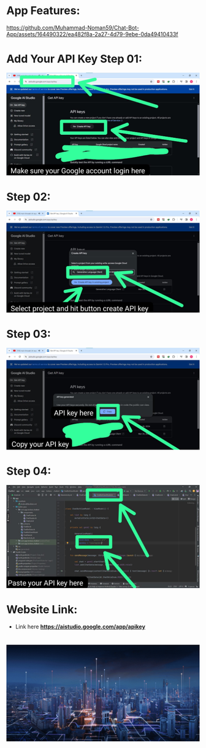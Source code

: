 <h1 align="left">App Features:</h1>

https://github.com/Muhammad-Noman59/Chat-Bot-App/assets/164490322/ea482f8a-2a27-4d79-9ebe-0da49410433f

<h1 align="left">Add Your API Key Step 01:</h1>
<p align="left"><img align="center" src="https://github.com/Muhammad-Noman59/Chat-Bot-App/blob/master/GitHub%20Image1.jpg"/></a></p>

<h1 align="left">Step 02:</h1>
<p align="left"><img align="center" src="https://github.com/Muhammad-Noman59/Chat-Bot-App/blob/master/GitHub%20Image2.jpg"/></a></p>

<h1 align="left">Step 03:</h1>
<p align="left"><img align="center" src="https://github.com/Muhammad-Noman59/Chat-Bot-App/blob/master/GitHub%20Image3.jpg"/></a></p>

<h1 align="left">Step 04:</h1>
<p align="left"><img align="center" src="https://github.com/Muhammad-Noman59/Chat-Bot-App/blob/master/GitHub%20Image4.jpg"/></a></p>

<h1 align="left">Website Link:</h1>

 - Link here **https://aistudio.google.com/app/apikey**
   
<h1 align="left"></h1>
 <img alt="gfi" src="https://github.com/Muhammad-Noman59/Muhammad-Noman59/blob/main/Thnks%20For%20Watching.gif">
